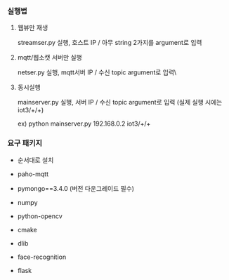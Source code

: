 ### 실행법

1. 웹뷰만 재생 

    streamser.py 실행, 호스트 IP / 아무 string 2가지를 argument로 입력

2. mqtt/웹소캣 서버만 실행

   netser.py 실행, mqtt서버 IP / 수신 topic argument로 입력\

3. 동시실행

    mainserver.py 실행, 서버 IP / 수신 topic argument로 입력 (실제 실행 시에는 iot3/+/+) 
    
    ex) python mainserver.py 192.168.0.2 iot3/+/+


### 요구 패키지

* 순서대로 설치

- paho-mqtt

- pymongo==3.4.0  (버전 다운그레이드 필수)

- numpy

- python-opencv

- cmake

- dlib

- face-recognition

- flask




